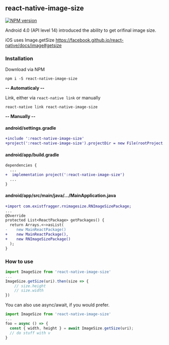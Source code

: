 ## react-native-image-size

[![NPM version](https://badge.fury.io/js/react-native-image-size.svg)](http://badge.fury.io/js/react-native-image-size)

Android 4.0 (API level 14) introduced the ability to get orifinal image size.

iOS uses Image.getSize https://facebook.github.io/react-native/docs/image#getsize


### Installation

Download via NPM

```shell
npm i -S react-native-image-size
```

**-- Automaticaly --**

Link, either via `react-native link` or manually

```shell
react-native link react-native-image-size
```

**-- Manually --**

#### android/settings.gradle
```diff
+include ':react-native-image-size'
+project(':react-native-image-size').projectDir = new File(rootProject.projectDir, '../node_modules/react-native-image-size/android')
```
#### android/app/build.gradle
```diff
dependencies {
  ...
+  implementation project(':react-native-image-size')
  ...
}
```
#### android/app/src/main/java/.../MainApplication.java
```diff
+import com.existfragger.rnimagesize.RNImageSizePackage;
...
@Override
protected List<ReactPackage> getPackages() {
  return Arrays.<~>asList(
-    new MainReactPackage()
+    new MainReactPackage(),
+    new RNImageSizePackage()
  );
}
```

### How to use

```js
import ImageSize from 'react-native-image-size'
...
ImageSize.getSize(uri).then(size => {
    // size.height
    // size.width
})
```

You can also use async/await, if you would prefer.

```js
import ImageSize from 'react-native-image-size'
...
foo = async () => {
  const { width, height } = await ImageSize.getSize(uri);
  // do stuff with v
}
```
